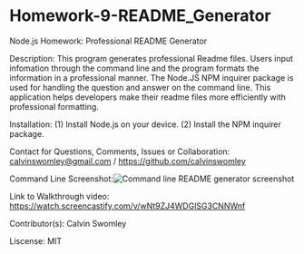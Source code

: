 # Homework-9-README_Generator
Node.js Homework: Professional README Generator

Description: This program generates professional Readme files. Users input infomation through the command line and the program formats the information in a professional manner. The Node.JS NPM inquirer package is used for handling the question and answer on the command line. This application helps developers make their readme files more efficiently with professional formatting.

Installation: (1) Install Node.js on your device. (2) Install the NPM inquirer package.

Contact for Questions, Comments, Issues or Collaboration: calvinswomley@gmail.com / https://github.com/calvinswomley

Command Line Screenshot:![Command line README generator screenshot](./images/cl_screenshot.PNG)

Link to Walkthrough video: https://watch.screencastify.com/v/wNt9ZJ4WDGlSG3CNNWnf

Contributor(s): Calvin Swomley

Liscense: MIT